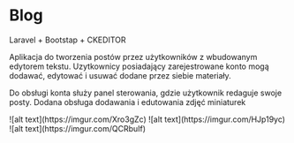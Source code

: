 <h1>Blog</h1> 

Laravel + Bootstap + CKEDITOR

<p>Aplikacja do tworzenia postów przez użytkowników z wbudowanym edytorem tekstu. Uzytkownicy posiadający zarejestrowane konto mogą dodawać, edytować i usuwać dodane przez siebie materiały.</p>

<p>Do obsługi konta służy panel sterowania, gdzie użytkownik redaguje swoje posty. Dodana obsługa dodawania i edutowania zdjęć miniaturek</p>
![alt text](https://imgur.com/Xro3gZc)
![alt text](https://imgur.com/HJp19yc)
![alt text](https://imgur.com/QCRbuIf)